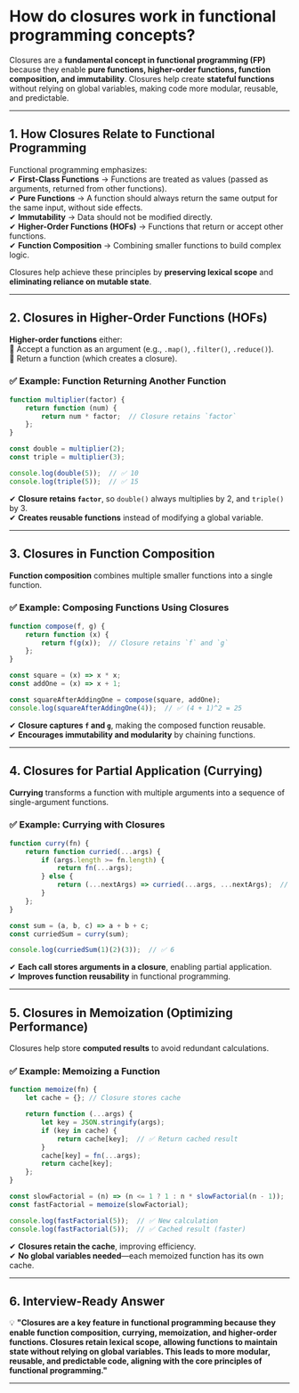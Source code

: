 # How do closures work in functional programming concepts?

Closures are a **fundamental concept in functional programming (FP)** because they enable **pure functions, higher-order functions, function composition, and immutability**. Closures help create **stateful functions** without relying on global variables, making code more modular, reusable, and predictable.

---

## **1. How Closures Relate to Functional Programming**  

Functional programming emphasizes:  
✔ **First-Class Functions** → Functions are treated as values (passed as arguments, returned from other functions).  
✔ **Pure Functions** → A function should always return the same output for the same input, without side effects.  
✔ **Immutability** → Data should not be modified directly.  
✔ **Higher-Order Functions (HOFs)** → Functions that return or accept other functions.  
✔ **Function Composition** → Combining smaller functions to build complex logic.  

Closures help achieve these principles by **preserving lexical scope** and **eliminating reliance on mutable state**.

---

## **2. Closures in Higher-Order Functions (HOFs)**  
**Higher-order functions** either:  
🔹 Accept a function as an argument (e.g., `.map()`, `.filter()`, `.reduce()`).  
🔹 Return a function (which creates a closure).  

### ✅ **Example: Function Returning Another Function**
```javascript
function multiplier(factor) {
    return function (num) {
        return num * factor;  // Closure retains `factor`
    };
}

const double = multiplier(2);
const triple = multiplier(3);

console.log(double(5));  // ✅ 10
console.log(triple(5));  // ✅ 15
```
✔ **Closure retains `factor`**, so `double()` always multiplies by 2, and `triple()` by 3.  
✔ **Creates reusable functions** instead of modifying a global variable.  

---

## **3. Closures in Function Composition**  
**Function composition** combines multiple smaller functions into a single function.

### ✅ **Example: Composing Functions Using Closures**
```javascript
function compose(f, g) {
    return function (x) {
        return f(g(x));  // Closure retains `f` and `g`
    };
}

const square = (x) => x * x;
const addOne = (x) => x + 1;

const squareAfterAddingOne = compose(square, addOne);
console.log(squareAfterAddingOne(4));  // ✅ (4 + 1)^2 = 25
```
✔ **Closure captures `f` and `g`**, making the composed function reusable.  
✔ **Encourages immutability and modularity** by chaining functions.  

---

## **4. Closures for Partial Application (Currying)**  
**Currying** transforms a function with multiple arguments into a sequence of single-argument functions.

### ✅ **Example: Currying with Closures**
```javascript
function curry(fn) {
    return function curried(...args) {
        if (args.length >= fn.length) {
            return fn(...args);
        } else {
            return (...nextArgs) => curried(...args, ...nextArgs);  // Closure retains arguments
        }
    };
}

const sum = (a, b, c) => a + b + c;
const curriedSum = curry(sum);

console.log(curriedSum(1)(2)(3));  // ✅ 6
```
✔ **Each call stores arguments in a closure**, enabling partial application.  
✔ **Improves function reusability** in functional programming.  

---

## **5. Closures in Memoization (Optimizing Performance)**  
Closures help store **computed results** to avoid redundant calculations.

### ✅ **Example: Memoizing a Function**
```javascript
function memoize(fn) {
    let cache = {}; // Closure stores cache

    return function (...args) {
        let key = JSON.stringify(args);
        if (key in cache) {
            return cache[key];  // ✅ Return cached result
        }
        cache[key] = fn(...args);
        return cache[key];
    };
}

const slowFactorial = (n) => (n <= 1 ? 1 : n * slowFactorial(n - 1));
const fastFactorial = memoize(slowFactorial);

console.log(fastFactorial(5));  // ✅ New calculation
console.log(fastFactorial(5));  // ✅ Cached result (faster)
```
✔ **Closures retain the cache**, improving efficiency.  
✔ **No global variables needed**—each memoized function has its own cache.  

---

## **6. Interview-Ready Answer**  
💡 **"Closures are a key feature in functional programming because they enable function composition, currying, memoization, and higher-order functions. Closures retain lexical scope, allowing functions to maintain state without relying on global variables. This leads to more modular, reusable, and predictable code, aligning with the core principles of functional programming."**  

---
